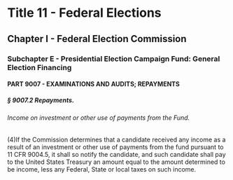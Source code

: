 
# Title 11 - Federal Elections
## Chapter I - Federal Election Commission
### Subchapter E - Presidential Election Campaign Fund: General Election Financing
#### PART 9007 - EXAMINATIONS AND AUDITS; REPAYMENTS
##### § 9007.2 Repayments.
###### Income on investment or other use of payments from the Fund.

(4)If the Commission determines that a candidate received any income as a result of an investment or other use of payments from the fund pursuant to 11 CFR 9004.5, it shall so notify the candidate, and such candidate shall pay to the United States Treasury an amount equal to the amount determined to be income, less any Federal, State or local taxes on such income.
